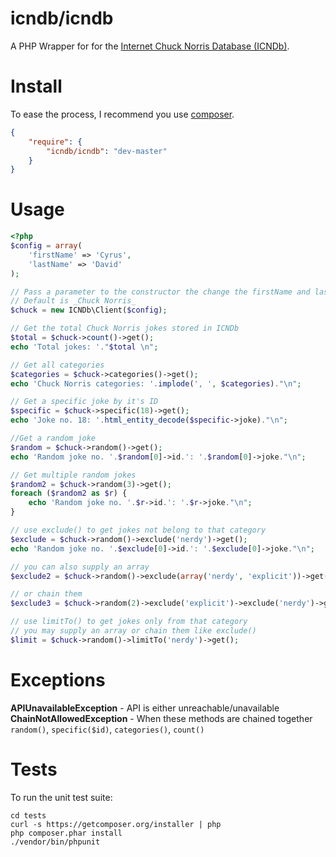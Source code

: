 # icndb/icndb

A PHP Wrapper for for the [Internet Chuck Norris Database (ICNDb)](http://www.icndb.com).

# Install

To ease the process, I recommend you use [composer](http://getcomposer.org/).

```JSON
{
	"require": {
		"icndb/icndb": "dev-master"
	}
}
```

# Usage

```php
<?php
$config = array(
	'firstName' => 'Cyrus',
	'lastName' => 'David'
);

// Pass a parameter to the constructor the change the firstName and lastName
// Default is _Chuck Norris_
$chuck = new ICNDb\Client($config);

// Get the total Chuck Norris jokes stored in ICNDb
$total = $chuck->count()->get();
echo 'Total jokes: '."$total \n";

// Get all categories
$categories = $chuck->categories()->get();
echo 'Chuck Norris categories: '.implode(', ', $categories)."\n";

// Get a specific joke by it's ID
$specific = $chuck->specific(18)->get();
echo 'Joke no. 18: '.html_entity_decode($specific->joke)."\n";

//Get a random joke
$random = $chuck->random()->get();
echo 'Random joke no. '.$random[0]->id.': '.$random[0]->joke."\n";

// Get multiple random jokes
$random2 = $chuck->random(3)->get();
foreach ($random2 as $r) {
	echo 'Random joke no. '.$r->id.': '.$r->joke."\n";
}

// use exclude() to get jokes not belong to that category
$exclude = $chuck->random()->exclude('nerdy')->get();
echo 'Random joke no. '.$exclude[0]->id.': '.$exclude[0]->joke."\n";

// you can also supply an array
$exclude2 = $chuck->random()->exclude(array('nerdy', 'explicit'))->get();

// or chain them
$exclude3 = $chuck->random(2)->exclude('explicit')->exclude('nerdy')->get();

// use limitTo() to get jokes only from that category
// you may supply an array or chain them like exclude()
$limit = $chuck->random()->limitTo('nerdy')->get();
```

# Exceptions

**APIUnavailableException** - API is either unreachable/unavailable
**ChainNotAllowedException** - When these methods are chained together `random()`, `specific($id)`, `categories()`, `count()`


# Tests

To run the unit test suite:

```
cd tests
curl -s https://getcomposer.org/installer | php
php composer.phar install
./vendor/bin/phpunit
```